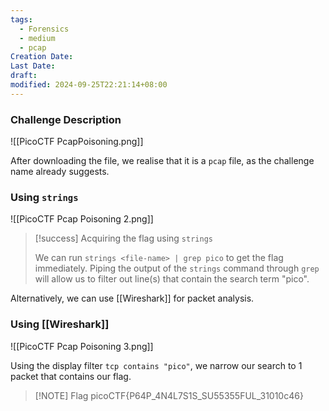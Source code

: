 ```yaml
---
tags:
  - Forensics
  - medium
  - pcap
Creation Date: 
Last Date: 
draft: 
modified: 2024-09-25T22:21:14+08:00
---
```

### Challenge Description
![[PicoCTF PcapPoisoning.png]]

After downloading the file, we realise that it is a `pcap` file, as the challenge name already suggests. 

### Using `strings`
![[PicoCTF Pcap Poisoning 2.png]]

>[!success]  Acquiring the flag using `strings`
>
>We can run `strings <file-name> | grep pico` to get the flag immediately. Piping the output of the `strings` command through `grep` will allow us to filter out line(s) that contain the search term "pico".

Alternatively, we can use [[Wireshark]] for packet analysis.

### Using [[Wireshark]]

![[PicoCTF Pcap Poisoning 3.png]]

Using the display filter `tcp contains "pico"`, we narrow our search to 1 packet that contains our flag. 

> [!NOTE] Flag
> picoCTF{P64P_4N4L7S1S_SU55355FUL_31010c46}





